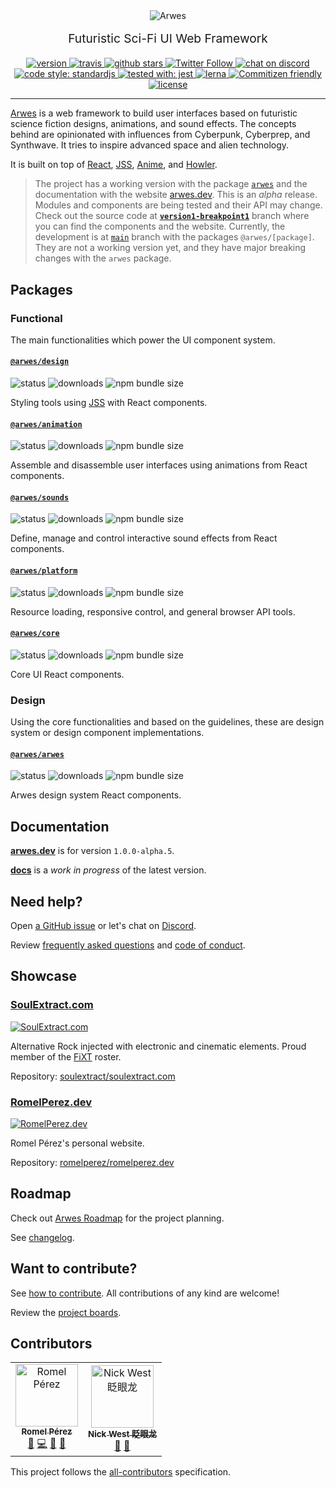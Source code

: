 <!-- markdownlint-disable MD033 MD013 -->

<div align="center">
  <img src="./docs/static/arwes.gif" alt="Arwes" />
</div>

<p align="center" style="margin-top: 16px; font-size: 1.2rem;">
  Futuristic Sci-Fi UI Web Framework
</p>

<div align="center">
    <a href="https://npmjs.org/package/@arwes/arwes">
        <img src="https://img.shields.io/npm/v/@arwes/arwes.svg" alt="version" />
    </a>
    <a href="https://travis-ci.org/arwes/arwes">
        <img src="https://img.shields.io/travis/arwes/arwes.svg" alt="travis" />
    </a>
    <a href="https://github.com/arwes/arwes">
        <img src="https://img.shields.io/github/stars/arwes/arwes.svg?style=social&label=stars" alt="github stars" />
    </a>
    <a href="https://twitter.com/arwesjs">
        <img src="https://img.shields.io/twitter/follow/arwesjs.svg?label=%40arwesjs&style=social" alt="Twitter Follow">
    </a>
    <a href="https://discord.gg/s5sbTkw">
        <img src="https://img.shields.io/badge/chat-discord-blue.svg" alt="chat on discord">
    </a>
</div>

<div align="center">
    <a href="https://standardjs.com">
        <img src="https://img.shields.io/badge/code_style-standardjs-d2bb09.svg?style=flat-square" alt="code style: standardjs">
    </a>
    <a href="https://jestjs.io">
        <img src="https://img.shields.io/badge/tested%20with-jest-15c213.svg?style=flat-square" alt="tested with: jest">
    </a>
    <a href="https://lernajs.io">
        <img src="https://img.shields.io/badge/maintained%20with-lerna-cc00ff.svg" alt="lerna" />
    </a>
    <a href="http://commitizen.github.io/cz-cli">
        <img src="https://img.shields.io/badge/commitizen-friendly-brightgreen.svg" alt="Commitizen friendly" />
    </a>
    <a href="https://github.com/arwes/arwes/blob/main/LICENSE">
        <img src="https://img.shields.io/github/license/arwes/arwes.svg?maxAge=2592000" alt="license" />
    </a>
</div>

----

[Arwes](https://arwes.dev) is a web framework to build user interfaces based on
futuristic science fiction designs, animations, and sound effects. The concepts
behind are opinionated with influences from Cyberpunk, Cyberprep, and Synthwave.
It tries to inspire advanced space and alien technology.

It is built on top of [React](https://reactjs.org), [JSS](https://cssinjs.org),
[Anime](https://animejs.com), and [Howler](https://howlerjs.com).

> The project has a working version with the package [`arwes`](https://npmjs.org/package/arwes)
and the documentation with the website [arwes.dev](https://arwes.dev).
This is an _alpha_ release. Modules and components are being tested and their
API may change. Check out the source code at
**[`version1-breakpoint1`](https://github.com/arwes/arwes/tree/version1-breakpoint1)**
branch where you can find the components and the website.
Currently, the development is at [`main`](https://github.com/arwes/arwes) branch
with the packages `@arwes/[package]`. They are not a working version yet, and they
have major breaking changes with the `arwes` package.

## Packages

### Functional

The main functionalities which power the UI component system.

#### [`@arwes/design`](./packages/design)

<div>
    <img src="https://img.shields.io/badge/status-in%20concept-999999.svg" alt="status">
    <img src="https://img.shields.io/npm/dm/@arwes/design.svg" alt="downloads" />
    <img src="https://img.shields.io/bundlephobia/minzip/@arwes/design" alt="npm bundle size">
</div>

Styling tools using [JSS](https://cssinjs.org) with React components.

#### [`@arwes/animation`](./packages/animation)

<div>
    <img src="https://img.shields.io/badge/status-in%20development-orange.svg" alt="status">
    <img src="https://img.shields.io/npm/dm/@arwes/animation.svg" alt="downloads" />
    <img src="https://img.shields.io/bundlephobia/minzip/@arwes/animation" alt="npm bundle size">
</div>

Assemble and disassemble user interfaces using animations from React components.

#### [`@arwes/sounds`](./packages/sounds)

<div>
    <img src="https://img.shields.io/badge/status-in%20polishing-yellow.svg" alt="status">
    <img src="https://img.shields.io/npm/dm/@arwes/sounds.svg" alt="downloads" />
    <img src="https://img.shields.io/bundlephobia/minzip/@arwes/sounds" alt="npm bundle size">
</div>

Define, manage and control interactive sound effects from React components.

#### [`@arwes/platform`](./packages/platform)

<div>
    <img src="https://img.shields.io/badge/status-in%20concept-999999.svg" alt="status">
    <img src="https://img.shields.io/npm/dm/@arwes/platform.svg" alt="downloads" />
    <img src="https://img.shields.io/bundlephobia/minzip/@arwes/platform" alt="npm bundle size">
</div>

Resource loading, responsive control, and general browser API tools.

#### [`@arwes/core`](./packages/core)

<div>
    <img src="https://img.shields.io/badge/status-in%20concept-999999.svg" alt="status">
    <img src="https://img.shields.io/npm/dm/@arwes/core.svg" alt="downloads" />
    <img src="https://img.shields.io/bundlephobia/minzip/@arwes/core" alt="npm bundle size">
</div>

Core UI React components.

### Design

Using the core functionalities and based on the guidelines, these are
design system or design component implementations.

#### [`@arwes/arwes`](./packages/arwes)

<div>
    <img src="https://img.shields.io/badge/status-in%20concept-999999.svg" alt="status">
    <img src="https://img.shields.io/npm/dm/@arwes/arwes.svg" alt="downloads" />
    <img src="https://img.shields.io/bundlephobia/minzip/@arwes/arwes" alt="npm bundle size">
</div>

Arwes design system React components.

## Documentation

**[arwes.dev](https://arwes.dev)** is for version `1.0.0-alpha.5`.

**[docs](./docs)** is a _work in progress_ of the latest version.

## Need help?

Open [a GitHub issue](https://github.com/arwes/arwes/issues/new) or let's chat on [Discord](https://discord.gg/s5sbTkw).

Review [frequently asked questions](./docs/FAQ.md) and [code of conduct](./docs/CODE_OF_CONDUCT.md).

## Showcase

### [SoulExtract.com](https://soulextract.com)

[![SoulExtract.com](./docs/static/soulextractcom.gif)](https://soulextract.com)

Alternative Rock injected with electronic and cinematic elements.
Proud member of the [FiXT](https://www.fixtonline.com) roster.

Repository: [soulextract/soulextract.com](https://github.com/soulextract/soulextract.com)

### [RomelPerez.dev](https://romelperez.dev)

[![RomelPerez.dev](./docs/static/romelperezdev.gif)](https://romelperez.dev)

Romel Pérez's personal website.

Repository: [romelperez/romelperez.dev](https://github.com/romelperez/romelperez.dev)

## Roadmap

Check out [Arwes Roadmap](./docs/ROADMAP.md) for the project planning.

See [changelog](./docs/CHANGELOG.md).

## Want to contribute?

See [how to contribute](./docs/CONTRIBUTING.md). All contributions of any kind are welcome!

Review the [project boards](https://github.com/arwes/arwes/projects).

## Contributors

<!-- ALL-CONTRIBUTORS-LIST:START - Do not remove or modify this section -->
<!-- prettier-ignore -->
<table><tr><td align="center"><a href="https://RomelPerez.com"><img src="https://avatars2.githubusercontent.com/u/1393135?v=4" width="100px;" alt="Romel Pérez"/><br /><sub><b>Romel Pérez</b></sub></a><br /><a href="#projectManagement-romelperez" title="Project Management">📆</a> <a href="https://github.com/arwes/arwes/commits?author=romelperez" title="Code">💻</a> <a href="https://github.com/arwes/arwes/commits?author=romelperez" title="Documentation">📖</a> <a href="#question-romelperez" title="Answering Questions">💬</a></td><td align="center"><a href="https://nickwe.st"><img src="https://avatars1.githubusercontent.com/u/3742496?v=4" width="100px;" alt="Nick West 眨眼龙"/><br /><sub><b>Nick West 眨眼龙</b></sub></a><br /><a href="https://github.com/arwes/arwes/commits?author=njwest" title="Documentation">📖</a> <a href="#ideas-njwest" title="Ideas, Planning, & Feedback">🤔</a></td></tr></table>

<!-- ALL-CONTRIBUTORS-LIST:END -->

This project follows the [all-contributors](https://github.com/kentcdodds/all-contributors)
specification.
